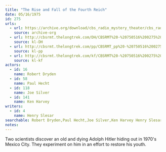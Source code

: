 ```yaml
---
title: "The Rise and Fall of the Fourth Reich"
date: 05/16/1975
id: 275
urls: 
  - url: https://archive.org/download/cbs_radio_mystery_theater/cbs_radio_mystery_theater-0251-0300.zip/cbs_radio_mystery_theater-0251-0300%2Fcbsrmt_0275_rise_and_fall_of_the_fourth_reich.mp3
    source: archive-org
  - url: http://cbsrmt.thelongtrek.com/DH/CBSRMT%20-%20750516%200275%20The%20Rise%20and%20Fall%20of%20the%20Fourth%20Reich_dh.mp3
    source: kl-DH
  - url: http://cbsrmt.thelongtrek.com/pp/CBSRMT_pp%20-%20750516%200275%20The%20Rise%20and%20Fall%20of%20the%20Fourth%20Reich.mp3
    source: kl-pp
  - url: http://cbsrmt.thelongtrek.com/kf/CBSRMT%20-%20750516%200275%20The%20Rise%20And%20Fall%20Of%20The%20Fourth%20Reich_kf.mp3
    source: kl-kf
actors:  
  - id: 16
    name: Robert Dryden  
  - id: 58
    name: Paul Hecht  
  - id: 118
    name: Joe Silver  
  - id: 141
    name: Ken Harvey
writers:  
  - id: 4
    name: Henry Slesar
searchable: Robert Dryden,Paul Hecht,Joe Silver,Ken Harvey Henry Slesar
notes:  
---
```

Two scientists discover an old and dying Adolph Hitler hiding out in 1970's Mexico City. They experiment on him in an effort to restore his youth.